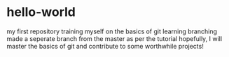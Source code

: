 # hello-world
my first repository
training myself on the basics of git
learning branching made a seperate branch from the master as per the tutorial
hopefully, I will master the basics of git and contribute to some worthwhile projects!
